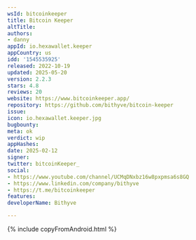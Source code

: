 ```yaml
---
wsId: bitcoinkeeper
title: Bitcoin Keeper
altTitle: 
authors:
- danny
appId: io.hexawallet.keeper
appCountry: us
idd: '1545535925'
released: 2022-10-19
updated: 2025-05-20
version: 2.2.3
stars: 4.8
reviews: 20
website: https://www.bitcoinkeeper.app/
repository: https://github.com/bithyve/bitcoin-keeper
issue: 
icon: io.hexawallet.keeper.jpg
bugbounty: 
meta: ok
verdict: wip
appHashes: 
date: 2025-02-12
signer: 
twitter: bitcoinKeeper_
social:
- https://www.youtube.com/channel/UCMqDNxbz16w8pxpmsa6s8GQ
- https://www.linkedin.com/company/bithyve
- https://t.me/bitcoinkeeper
features: 
developerName: Bithyve

---
```


{% include copyFromAndroid.html %}
